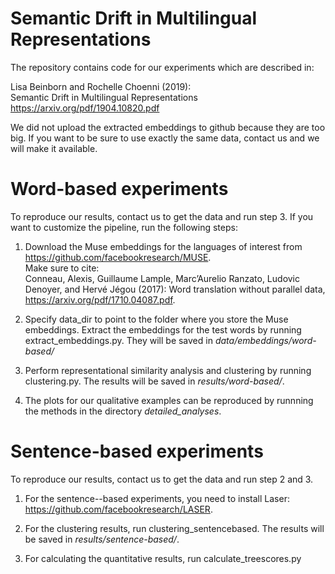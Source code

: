 # Semantic Drift in Multilingual Representations
The repository contains code for our experiments which are described in:

Lisa Beinborn and Rochelle Choenni (2019):  
Semantic Drift in Multilingual Representations  
https://arxiv.org/pdf/1904.10820.pdf

We did not upload the extracted embeddings to github because they are too big. If you want to be sure to use exactly the same data, contact us and we will make it available.   

# Word-based experiments 
To reproduce our results, contact us to get the data and run step 3. If you want to customize the pipeline, run the following steps:
1) Download the Muse embeddings for the languages of interest from https://github.com/facebookresearch/MUSE. <br> Make sure to cite: <br> 
Conneau, Alexis, Guillaume Lample, Marc’Aurelio Ranzato, Ludovic Denoyer, and Hervé Jégou (2017): Word translation
without parallel data, https://arxiv.org/pdf/1710.04087.pdf. 

2) Specify data_dir to point to the folder where you store the Muse embeddings. Extract the embeddings for the test words by running extract_embeddings.py. They will be saved in *data/embeddings/word-based/*

3) Perform representational similarity analysis and clustering by running clustering.py. The results will be saved in *results/word-based/*. 

4) The plots for our qualitative examples can be reproduced by runnning the methods in the directory *detailed_analyses*.

# Sentence-based experiments
To reproduce our results, contact us to get the data and run step 2 and 3.

1) For the sentence--based experiments, you need to install Laser: https://github.com/facebookresearch/LASER. 

2) For the clustering results, run clustering_sentencebased. The results will be saved in *results/sentence-based/*.

3) For calculating the quantitative results, run calculate_treescores.py
